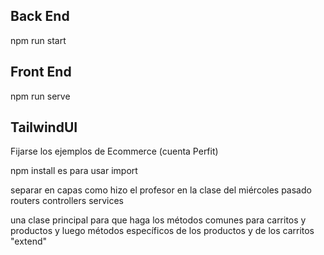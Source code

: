 ## Back End
npm run start

## Front End
npm run serve

## TailwindUI
Fijarse los ejemplos de Ecommerce (cuenta Perfit)

npm install es para usar import


separar en capas como hizo el profesor en la clase del miércoles pasado routers controllers services


una clase principal para que haga los métodos comunes para carritos y productos
y luego métodos específicos de los productos y de los carritos "extend"